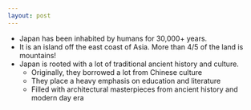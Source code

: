 ```yaml
---
layout: post
---
```



* Japan has been inhabited by humans for 30,000+ years.
* It is an island off the east coast of Asia. More than 4/5 of the land is mountains!
* Japan is rooted with a lot of traditional ancient history and culture.
  * Originally, they borrowed a lot from Chinese culture
  * They place a heavy emphasis on education and literature
  * Filled with architectural masterpieces from ancient history and modern day era 


